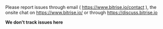 Please report issues through email ( https://www.bitrise.io/contact ), the onsite chat on https://www.bitrise.io/ or through https://discuss.bitrise.io

**We don't track issues here**
